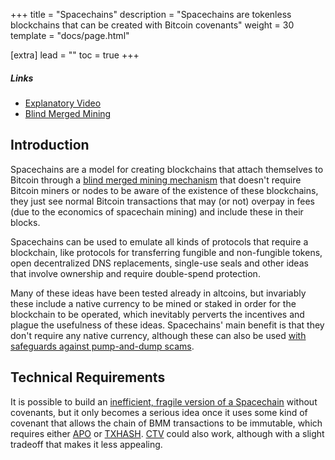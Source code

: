 +++
title = "Spacechains"
description = "Spacechains are tokenless blockchains that can be created with Bitcoin covenants"
weight = 30
template = "docs/page.html"

[extra]
lead = ""
toc = true
+++

##### Links

- [Explanatory Video][video]
- [Blind Merged Mining][bmm]

## Introduction

Spacechains are a model for creating blockchains that attach themselves to Bitcoin through a
[blind merged mining mechanism][bmm] that doesn't require Bitcoin miners or nodes to be aware
of the existence of these blockchains, they just see normal Bitcoin transactions that may (or
not) overpay in fees (due to the economics of spacechain mining) and include these in their
blocks.

Spacechains can be used to emulate all kinds of protocols that require a blockchain, like
protocols for transferring fungible and non-fungible tokens, open decentralized DNS
replacements, single-use seals and other ideas that involve ownership and require double-spend
protection.

Many of these ideas have been tested already in altcoins, but invariably these include a native
currency to be mined or staked in order for the blockchain to be operated, which inevitably
perverts the incentives and plague the usefulness of these ideas. Spacechains' main benefit
is that they don't require any native currency, although these can also be used [with safeguards
against pump-and-dump scams][p1wp].

## Technical Requirements

It is possible to build an [inefficient, fragile version of a Spacechain][supertestnet] without
covenants, but it only becomes a serious idea once it uses some kind of covenant that allows the
chain of BMM transactions to be immutable, which requires either [APO](/proposals/apo) or
[TXHASH](/proposals/txhash). [CTV](/proposals/ctv) could also work, although with a slight tradeoff
that makes it less appealing.

  [video]: https://www.youtube.com/watch?v=N2ow4Q34Jeg
  [bmm]: https://gist.github.com/RubenSomsen/5e4be6d18e5fa526b17d8b34906b16a5
  [p1wp]: https://medium.com/@RubenSomsen/21-million-bitcoins-to-rule-all-sidechains-the-perpetual-one-way-peg-96cb2f8ac302
  [supertestnet]: https://github.com/supertestnet/spacechain-launcher
